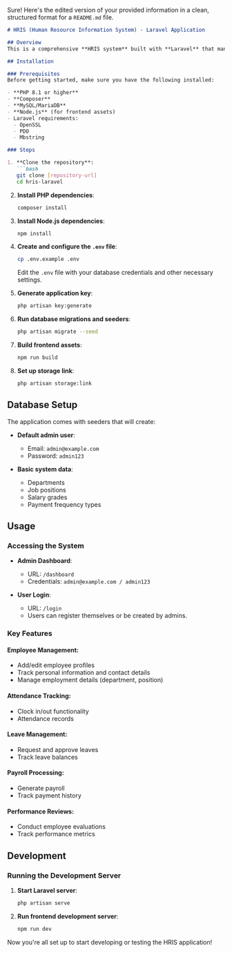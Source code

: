 Sure! Here's the edited version of your provided information in a clean, structured format for a `README.md` file.

````markdown
# HRIS (Human Resource Information System) - Laravel Application

## Overview
This is a comprehensive **HRIS system** built with **Laravel** that manages employee information, attendance, leaves, payroll, and performance reviews. The system features **role-based access control** with **admin**, **manager**, and **user** roles.

## Installation

### Prerequisites
Before getting started, make sure you have the following installed:

- **PHP 8.1 or higher**
- **Composer**
- **MySQL/MariaDB**
- **Node.js** (for frontend assets)
- Laravel requirements:
  - OpenSSL
  - PDO
  - Mbstring

### Steps

1. **Clone the repository**:
   ```bash
   git clone [repository-url]
   cd hris-laravel
````

2. **Install PHP dependencies**:

   ```bash
   composer install
   ```

3. **Install Node.js dependencies**:

   ```bash
   npm install
   ```

4. **Create and configure the `.env` file**:

   ```bash
   cp .env.example .env
   ```

   Edit the `.env` file with your database credentials and other necessary settings.

5. **Generate application key**:

   ```bash
   php artisan key:generate
   ```

6. **Run database migrations and seeders**:

   ```bash
   php artisan migrate --seed
   ```

7. **Build frontend assets**:

   ```bash
   npm run build
   ```

8. **Set up storage link**:

   ```bash
   php artisan storage:link
   ```

## Database Setup

The application comes with seeders that will create:

* **Default admin user**:

  * Email: `admin@example.com`
  * Password: `admin123`

* **Basic system data**:

  * Departments
  * Job positions
  * Salary grades
  * Payment frequency types

## Usage

### Accessing the System

* **Admin Dashboard**:

  * URL: `/dashboard`
  * Credentials: `admin@example.com / admin123`

* **User Login**:

  * URL: `/login`
  * Users can register themselves or be created by admins.

### Key Features

#### Employee Management:

* Add/edit employee profiles
* Track personal information and contact details
* Manage employment details (department, position)

#### Attendance Tracking:

* Clock in/out functionality
* Attendance records

#### Leave Management:

* Request and approve leaves
* Track leave balances

#### Payroll Processing:

* Generate payroll
* Track payment history

#### Performance Reviews:

* Conduct employee evaluations
* Track performance metrics

## Development

### Running the Development Server

1. **Start Laravel server**:

   ```bash
   php artisan serve
   ```

2. **Run frontend development server**:

   ```bash
   npm run dev
   ```

Now you're all set up to start developing or testing the HRIS application!


